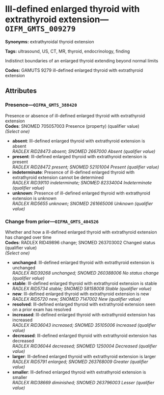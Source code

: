 # Ill-defined enlarged thyroid with extrathyroid extension—`OIFM_GMTS_009279`

**Synonyms:** extrathyroidal thyroid extension

**Tags:** ultrasound, US, CT, MR, thyroid, endocrinology, finding

Indistinct boundaries of an enlarged thyroid extending beyond normal limits

**Codes:** GAMUTS 9279 ill-defined enlarged thyroid with extrathyroid extension

## Attributes

### Presence—`OIFMA_GMTS_388420`

Presence or absence of ill-defined enlarged thyroid with extrathyroid extension  
**Codes**: SNOMED 705057003 Presence (property) (qualifier value)  
*(Select one)*

- **absent**: Ill-defined enlarged thyroid with extrathyroid extension is absent  
_RADLEX RID28473 absent; SNOMED 2667000 Absent (qualifier value)_
- **present**: Ill-defined enlarged thyroid with extrathyroid extension is present  
_RADLEX RID28472 present; SNOMED 52101004 Present (qualifier value)_
- **indeterminate**: Presence of ill-defined enlarged thyroid with extrathyroid extension cannot be determined  
_RADLEX RID39110 indeterminate; SNOMED 82334004 Indeterminate (qualifier value)_
- **unknown**: Presence of ill-defined enlarged thyroid with extrathyroid extension is unknown  
_RADLEX RID5655 unknown; SNOMED 261665006 Unknown (qualifier value)_

### Change from prior—`OIFMA_GMTS_404526`

Whether and how a ill-defined enlarged thyroid with extrathyroid extension has changed over time  
**Codes**: RADLEX RID49896 change; SNOMED 263703002 Changed status (qualifier value)  
*(Select one)*

- **unchanged**: Ill-defined enlarged thyroid with extrathyroid extension is unchanged  
_RADLEX RID39268 unchanged; SNOMED 260388006 No status change (qualifier value)_
- **stable**: Ill-defined enlarged thyroid with extrathyroid extension is stable  
_RADLEX RID5734 stable; SNOMED 58158008 Stable (qualifier value)_
- **new**: Ill-defined enlarged thyroid with extrathyroid extension is new  
_RADLEX RID5720 new; SNOMED 7147002 New (qualifier value)_
- **resolved**: Ill-defined enlarged thyroid with extrathyroid extension seen on a prior exam has resolved  
- **increased**: Ill-defined enlarged thyroid with extrathyroid extension has increased  
_RADLEX RID36043 increased; SNOMED 35105006 Increased (qualifier value)_
- **decreased**: Ill-defined enlarged thyroid with extrathyroid extension has decreased  
_RADLEX RID36044 decreased; SNOMED 1250004 Decreased (qualifier value)_
- **larger**: Ill-defined enlarged thyroid with extrathyroid extension is larger  
_RADLEX RID5791 enlarged; SNOMED 263768009 Greater (qualifier value)_
- **smaller**: Ill-defined enlarged thyroid with extrathyroid extension is smaller  
_RADLEX RID38669 diminished; SNOMED 263796003 Lesser (qualifier value)_